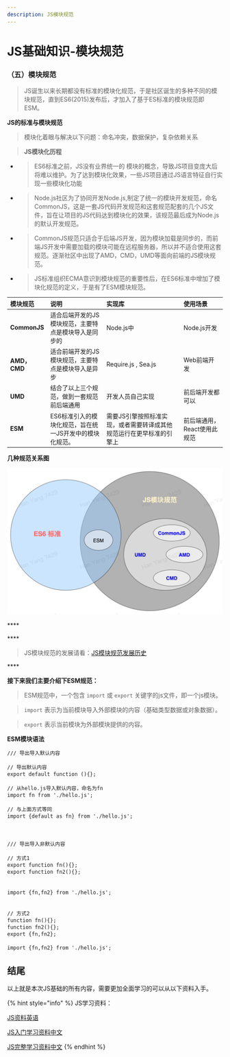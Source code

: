 ```yaml
---
description: JS模块规范
---
```


# JS基础知识-模块规范

### （五）模块规范

> JS诞生以来长期都没有标准的模块化规范，于是社区诞生的多种不同的模块规范，直到ES6\(2015\)发布后，才加入了基于ES标准的模块规范即ESM。



**JS的标准与模块规范**

> 模块化着眼与解决以下问题：命名冲突，数据保护，复杂依赖关系

> **JS模块化历程**

* > ES6标准之前，JS没有业界统一的 模块的概念，导致JS项目变庞大后将难以维护。为了达到模块化效果，一些JS项目通过JS语言特征自行实现一些模块化功能
* > Node.js社区为了协同开发Node.js,制定了统一的模块开发规范，命名CommonJS，这是一套JS代码开发规范和这套规范配套的几个JS文件，旨在让项目的JS代码达到模块化的效果，该规范最后成为Node.js的默认开发规范。
* > CommonJS规范只适合于后端JS开发，因为模块加载是同步的，而前端JS开发中需要加载的模块可能在远程服务器，所以并不适合使用这套规范。逐渐社区中出现了AMD，CMD，UMD等面向前端的JS模块规范。
* > JS标准组织ECMA意识到模块规范的重要性后，在ES6标准中增加了模块化规范的定义，于是有了ESM模块规范。



| **模块规范** | **说明** | **实现库** | **使用场景** |
| :--- | :--- | :--- | :--- |
| **CommonJS** | 适合后端开发的JS模块规范，主要特点是模块导入是同步的 | Node.js中 | Node.js开发 |
| **AMD，CMD** | 适合前端开发的JS模块规范，主要特点是模块导入是异步 | Require.js , Sea.js | Web前端开发 |
| **UMD** | 结合了以上三个规范，做到一套规范前后端通用 | 开发人员自己实现 | 前后端开发都可以 |
| **ESM** | ES6标准引入的模块化规范，旨在统一JS开发中的模块化规范。 | 需要JS引擎按照标准实现，或者需要转译成其他规范运行在更早标准的引擎上 | 前后端通用，React使用此规范 |

**几种规范关系图**

![](../../.gitbook/assets/uml-tu-5.png)

\*\*\*\*

\*\*\*\*

> JS模块规范的发展请看：[JS模块规范发展历史](https://zhuanlan.zhihu.com/p/113009496)

\*\*\*\*

**接下来我们主要介绍下ESM规范：**

> ESM规范中，一个包含 `import` 或 `export` 关键字的js文件，即一个js模块。

> `import` 表示为当前模块导入外部模块的内容（基础类型数据或对象数据）。

> `export` 表示当前模块为外部模块提供的内容。



**ESM模块语法**

```text
/// 导出导入默认内容

// 导出默认内容
export default function (){};

// 从hello.js导入默认内容，命名为fn
import fn from './hello.js';

// 与上面方式等同
import {default as fn} from './hello.js';



/// 导出导入非默认内容

// 方式1
export function fn(){};
export function fn2(){};


import {fn,fn2} from './hello.js';


// 方式2
function fn(){};
function fn2(){};
export {fn,fn2};

import {fn,fn2} from './hello.js';

```





## 结尾

以上就是本次JS基础的所有内容，需要更加全面学习的可以从以下资料入手。

{% hint style="info" %}
JS学习资料：

[JS资料英语](https://developer.mozilla.org/en-US/docs/Web/JavaScript) 

[JS入门学习资料中文](https://www.liaoxuefeng.com/wiki/1022910821149312) 

[JS完整学习资料中文](https://www.runoob.com/js/js-tutorial.html)
{% endhint %}



